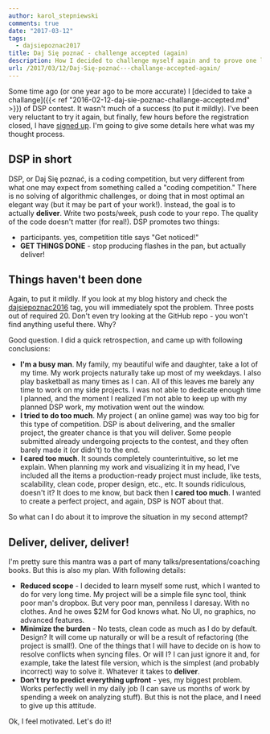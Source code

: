 ```yaml
---
author: karol_stepniewski
comments: true
date: "2017-03-12"
tags:
  - dajsiepoznac2017
title: Daj Się poznać - challenge accepted (again)
description: How I decided to challenge myself again and to prove one learns from his/her mistakes
url: /2017/03/12/Daj-Się-poznać---challange-accepted-again/
---
```


Some time ago (or one year ago to be more accurate) I [decided to take a challange]({{< ref "2016-02-12-daj-sie-poznac-challange-accepted.md" >}}) of DSP contest. It wasn't much of a success (to put it mildly). I've been very reluctant to try it again, but finally, few hours before the registration closed, I have [signed up](http://uczestnicy.dajsiepoznac.pl/lista). I'm going to give some details here what was my thought process.<!--more-->


## DSP in short ##
DSP, or Daj Się poznać, is a coding competition, but very different from what one may expect from something called a "coding competition." There is no solving of algorithmic challenges, or doing that in most optimal an elegant way (but it may be part of your work!). Instead, the goal is to actually **deliver**. Write two posts/week, push code to your repo. The quality of the code doesn't matter (for real!). DSP promotes two things:

* participants. yes, competition title says "Get noticed!"
* **GET THINGS DONE** - stop producing flashes in the pan, but actually deliver!

## Things haven't been done ##
Again, to put it mildly. If you look at my blog history and check the [dajsiepoznac2016](/tags/dajsiepoznac2016/) tag, you will immediately spot the problem. Three posts out of required 20. Don't even try looking at the GitHub repo - you won't find anything useful there. Why?

Good question. I did a quick retrospection, and came up with following conclusions:

* **I'm a busy man**. My family, my beautiful wife and daughter, take a lot of my time. My work projects naturally take up most of my weekdays. I also play basketball as many times as I can. All of this leaves me barely any time to work on my side projects. I was not able to dedicate enough time I planned, and the moment I realized I'm not able to keep up with my planned DSP work, my motivation went out the window.
* **I tried to do too much**. My project ( an online game) was way too big for this type of competition. DSP is about delivering, and the smaller project, the greater chance is that you will deliver. Some people submitted already undergoing projects to the contest, and they often barely made it (or didn't) to the end.
* **I cared too much**. It sounds completely counterintuitive, so let me explain. When planning my work and visualizing it in my head, I've included all the items a production-ready project must include, like tests, scalability, clean code, proper design, etc., etc. It sounds ridiculous,  doesn't it? It does to me know, but back then I **cared too much**. I wanted to create a perfect project, and again, DSP is NOT about that.

So what can I do about it to improve the situation in my second attempt?

## Deliver, deliver, deliver!
I'm pretty sure this mantra was a part of many talks/presentations/coaching books. But this is also my plan. With following details:

* **Reduced scope** - I decided to learn myself some rust, which I wanted to do for very long time. My project will be a simple file sync tool, think poor man's dropbox. But very poor man, penniless I daresay. With no clothes. And he owes $2M for God knows what. No UI, no graphics, no advanced features.
* **Minimize the burden** - No tests, clean code as much as I do by default. Design? It will come up naturally or will be a result of refactoring (the project is small!). One of the things that I will have to decide on is how to resolve conflicts when syncing files. Or will I? I can just ignore it and, for example, take the latest file version, which is the simplest (and probably incorrect) way to solve it. Whatever it takes to **deliver**.
* **Don't try to predict everything upfront** - yes, my biggest problem. Works perfectly well in my daily job (I can save us months of work by spending a week on analyzing stuff). But this is not the place, and I need to give up this attitude.

Ok, I feel motivated. Let's do it!




